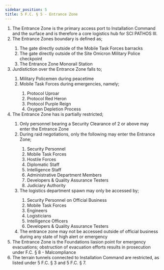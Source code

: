 ```yaml
---
sidebar_position: 5
title: 5 F.C. § 5 - Entrance Zone
---
```


<ol>
	<li>The Entrance Zone is the primary access port to Installation Command and the surface and is therefore a core logistics hub for SCI PATHOS III.</li>
	<li>The Entrance Zones boundary is defined as;</li>
	<ol style={{'list-style' : 'lower-alpha'}}>
		<li>The gate directly outside of the Mobile Task Forces barracks</li>
		<li>The gate directly outside of the Site Omicron Military Police checkpoint</li>
		<li>The Entrance Zone Monorail Station</li>
	</ol>
	<li>Jurdistiction over the Entrance Zone falls to;</li>
	<ol style={{'list-style' : 'lower-alpha'}}>
		<li>Military Policemen during peacetime</li>
		<li>Mobile Task Forces during emergencies, namely;</li>
		<ol style={{'list-style' : 'lower-roman'}}>
			<li>Protocol Uproar</li>
			<li>Protocol Red Heron</li>
			<li>Protocol Purple Reign</li>
			<li>Oxygen Depletion Process</li>
		</ol>
	</ol>
	<li>The Entrance Zone has is partially restricted;</li>
	<ol style={{'list-style' : 'lower-alpha'}}>
		<li>Only personnel bearing a Security Clearance of 2 or above may enter the Entrance Zone</li>
		<li>During raid negotiations, only the following may enter the Entrance Zone;</li>
		<ol style={{'list-style' : 'lower-roman'}}>
			<li>Security Personnel</li>
			<li>Mobile Task Forces</li>
			<li>Hostile Forces</li>
			<li>Diplomatic Staff</li>
			<li>Intelligence Staff</li>
			<li>Administrative Department Members</li>
			<li>Developers & Quality Assurance Testers</li>
			<li>Judiciary Authority</li>
		</ol>
		<li>The logistics department spawn may only be accessed by;</li>
		<ol style={{'list-style' : 'lower-roman'}}>
			<li>Security Personnel on Official Business</li>
			<li>Mobile Task Forces</li>
			<li>Engineers</li>
			<li>Logisticians</li>
			<li>Intelligence Officers</li>
			<li>Developers & Quality Assurance Testers</li>
		</ol>
		<li>The entrance zone may not be accessed outside of official business during any state of high alert or emergency</li>
	</ol>
	<li>The Entrance Zone is the Foundations liasion point for emergency evacuations; obstruction of evacuation efforts results in prosecution under  F.C. § 8 - Malcompliance</li>
	<li>The terrain tunnels connected to Installation Command are restricted, as listed under 5 F.C. § 3 and 5 F.C. § 7.</li>
</ol>